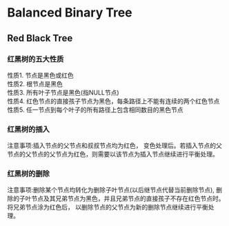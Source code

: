 <!--
 * @Author: verandert
 * @Date: 2020-05-11 21:16:39
 * @LastEditTime: 2020-05-17 19:09:17
 * @Description: 
 -->

# Balanced Binary Tree
## Red Black Tree
### 红黑树的五大性质
性质1. 节点是黑色或红色  
性质2. 根节点是黑色  
性质3. 所有叶子节点是黑色(指NULL节点)  
性质4. 红色节点的直接孩子节点为黑色，每条路径上不能有连续的两个红色节点  
性质5. 任一节点到每个叶子的所有路径上包含相同数目的黑色节点  
### 红黑树的插入
注意事项:插入节点的父节点和叔叔节点均为红色， 变色处理后。若插入节点的父节点的父节点的父节点为红色，则需要以该节点为插入节点继续进行平衡处理。
### 红黑树的删除
注意事项:删除某个节点均转化为删除子叶节点(以后继节点代替当前删除节点), 删除的子叶节点及其兄弟节点为黑色，并且兄弟节点的直接孩子不存在红色节点时。  
将兄弟节点涂为红色后， 以删除节点的父节点为新的删除节点继续进行平衡处理。